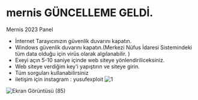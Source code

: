 # mernis GÜNCELLEME GELDİ.
Mernis 2023 Panel

* İnternet Tarayıcınızın güvenlik duvarını kapatın.
* Windows güvenlik duvarını kapatın.(Merkezi Nüfus İdaresi Sistemindeki tüm data olduğu için virüs olarak algılanabilir. )
* Exeyi açın 5-10 saniye içinde web siteye yönlendiriliceksiniz.
* Web siteye verdiğim key'i yapıştırın ve siteye girin.
* Tüm sorguları kullanabilirsiniz 
* iletişim için instagram : yusufexploit
![1](https://user-images.githubusercontent.com/63671455/201988403-1ff8428a-30a7-40d8-ab3d-1a3da714bfd3.png)

![Ekran Görüntüsü (85)](https://user-images.githubusercontent.com/63671455/201988829-c71f7e1d-1a49-4b31-aee7-db3684f94abf.png)
